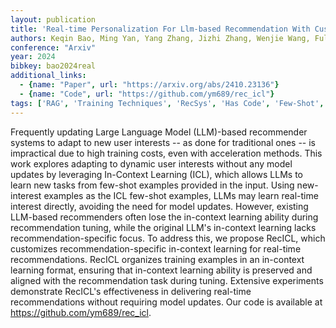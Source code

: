 ```yaml
---
layout: publication
title: 'Real-time Personalization For Llm-based Recommendation With Customized In-context Learning'
authors: Keqin Bao, Ming Yan, Yang Zhang, Jizhi Zhang, Wenjie Wang, Fuli Feng, Xiangnan He
conference: "Arxiv"
year: 2024
bibkey: bao2024real
additional_links:
  - {name: "Paper", url: "https://arxiv.org/abs/2410.23136"}
  - {name: "Code", url: "https://github.com/ym689/rec_icl"}
tags: ['RAG', 'Training Techniques', 'RecSys', 'Has Code', 'Few-Shot', 'Prompting', 'In-Context Learning']
---
```

Frequently updating Large Language Model (LLM)-based recommender systems to
adapt to new user interests -- as done for traditional ones -- is impractical
due to high training costs, even with acceleration methods. This work explores
adapting to dynamic user interests without any model updates by leveraging
In-Context Learning (ICL), which allows LLMs to learn new tasks from few-shot
examples provided in the input. Using new-interest examples as the ICL few-shot
examples, LLMs may learn real-time interest directly, avoiding the need for
model updates. However, existing LLM-based recommenders often lose the
in-context learning ability during recommendation tuning, while the original
LLM's in-context learning lacks recommendation-specific focus. To address this,
we propose RecICL, which customizes recommendation-specific in-context learning
for real-time recommendations. RecICL organizes training examples in an
in-context learning format, ensuring that in-context learning ability is
preserved and aligned with the recommendation task during tuning.
  Extensive experiments demonstrate RecICL's effectiveness in delivering
real-time recommendations without requiring model updates. Our code is
available at https://github.com/ym689/rec_icl.
